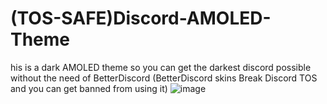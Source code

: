 # (TOS-SAFE)Discord-AMOLED-Theme
his is a dark AMOLED theme so you can get the darkest discord possible without the need of BetterDiscord (BetterDiscord skins Break Discord TOS and you can get banned from using it)
![image](https://user-images.githubusercontent.com/71833196/111823267-be1c1600-88b2-11eb-8bc1-d2a870c4b563.png)

